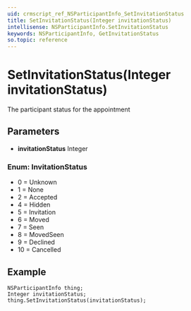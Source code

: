 ```yaml
---
uid: crmscript_ref_NSParticipantInfo_SetInvitationStatus
title: SetInvitationStatus(Integer invitationStatus)
intellisense: NSParticipantInfo.SetInvitationStatus
keywords: NSParticipantInfo, GetInvitationStatus
so.topic: reference
---
```


# SetInvitationStatus(Integer invitationStatus)

The participant status for the appointment

## Parameters

* **invitationStatus** Integer

### Enum: InvitationStatus

* 0 = Unknown
* 1 = None
* 2 = Accepted
* 4 = Hidden
* 5 = Invitation
* 6 = Moved
* 7 = Seen
* 8 = MovedSeen
* 9 = Declined
* 10 = Cancelled

## Example

```crmscript
NSParticipantInfo thing;
Integer invitationStatus;
thing.SetInvitationStatus(invitationStatus);
```
